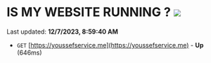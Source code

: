 # IS MY WEBSITE RUNNING ? [![](https://img.shields.io/static/v1?label=Sponsor&message=%E2%9D%A4&logo=GitHub&color=%23fe8e86)](https://github.com/sponsors/<username>)

Last updated: **12/7/2023, 8:59:40 AM**

- `GET` [https://youssefservice.me](https://youssefservice.me) - **Up** (646ms)
